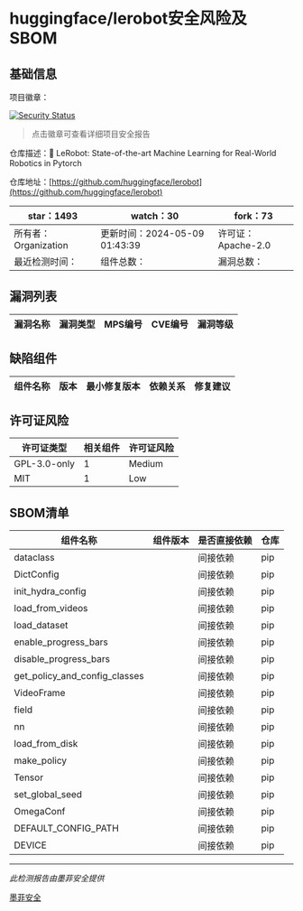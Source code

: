 # huggingface/lerobot安全风险及SBOM

## 基础信息

项目徽章：

[![Security Status](https://www.murphysec.com/platform3/v31/badge/1788275341385945088.svg)](https://www.murphysec.com/console/report/1788275341067177984/1788275341385945088)

> 点击徽章可查看详细项目安全报告

仓库描述：🤗 LeRobot: State-of-the-art Machine Learning for Real-World Robotics in Pytorch

仓库地址：[https://github.com/huggingface/lerobot](https://github.com/huggingface/lerobot)

| star：1493 | watch：30 | fork：73 |
| ----------- | -------------- | ------------ |
| 所有者：Organization | 更新时间：2024-05-09 01:43:39 | 许可证：Apache-2.0 |
| 最近检测时间： | 组件总数： | 漏洞总数： |




## 漏洞列表

| 漏洞名称 | 漏洞类型 | MPS编号 | CVE编号 | 漏洞等级 |
| ------- | ------ | ------- | ------ | ----- |





## 缺陷组件

| 组件名称 | 版本 | 最小修复版本 | 依赖关系 | 修复建议 |
| -------- | ---- | ------------ | -------- | -------- |





## 许可证风险

| 许可证类型 | 相关组件 | 许可证风险 |
| ---------- | -------- | ---------- |
|GPL-3.0-only|1|Medium|
|MIT|1|Low|




## SBOM清单

| 组件名称 | 组件版本 | 是否直接依赖 | 仓库 |
| -------- | -------- | ------------ | ---- |
|dataclass||间接依赖|pip|
|DictConfig||间接依赖|pip|
|init_hydra_config||间接依赖|pip|
|load_from_videos||间接依赖|pip|
|load_dataset||间接依赖|pip|
|enable_progress_bars||间接依赖|pip|
|disable_progress_bars||间接依赖|pip|
|get_policy_and_config_classes||间接依赖|pip|
|VideoFrame||间接依赖|pip|
|field||间接依赖|pip|
|nn||间接依赖|pip|
|load_from_disk||间接依赖|pip|
|make_policy||间接依赖|pip|
|Tensor||间接依赖|pip|
|set_global_seed||间接依赖|pip|
|OmegaConf||间接依赖|pip|
|DEFAULT_CONFIG_PATH||间接依赖|pip|
|DEVICE||间接依赖|pip|


------

*此检测报告由墨菲安全提供*

[墨菲安全](www.murphysec.com)